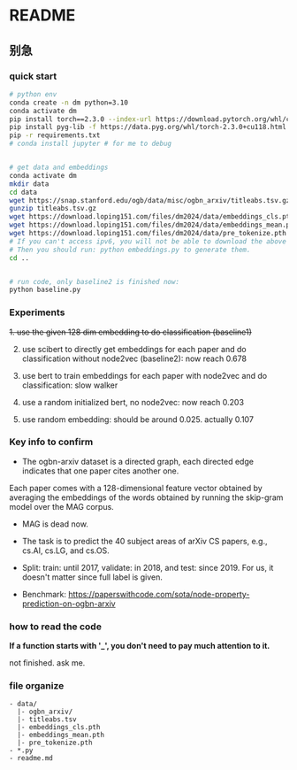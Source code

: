 # README

## 别急

### quick start

```bash
# python env
conda create -n dm python=3.10
conda activate dm
pip install torch==2.3.0 --index-url https://download.pytorch.org/whl/cu118 # u should change the cuda version according to your system. This works for me.
pip install pyg-lib -f https://data.pyg.org/whl/torch-2.3.0+cu118.html # accordingly
pip -r requirements.txt
# conda install jupyter # for me to debug


# get data and embeddings
conda activate dm
mkdir data
cd data
wget https://snap.stanford.edu/ogb/data/misc/ogbn_arxiv/titleabs.tsv.gz
gunzip titleabs.tsv.gz
wget https://download.loping151.com/files/dm2024/data/embeddings_cls.pth
wget https://download.loping151.com/files/dm2024/data/embeddings_mean.pth
wget https://download.loping151.com/files/dm2024/data/pre_tokenize.pth
# If you can't access ipv6, you will not be able to download the above 2 files.
# Then you should run: python embeddings.py to generate them.
cd ..


# run code, only baseline2 is finished now:
python baseline.py
```

### Experiments

~~1. use the given 128 dim embedding to do classification (baseline1)~~

2. use scibert to directly get embeddings for each paper and do classification without node2vec (baseline2): now reach 0.678

3. use bert to train embeddings for each paper with node2vec and do classification: slow walker

4. use a random initialized bert, no node2vec: now reach 0.203

5. use random embedding: should be around 0.025. actually 0.107

### Key info to confirm
- The ogbn-arxiv dataset is a directed graph, each directed edge indicates that one paper cites another one.

Each paper comes with a 128-dimensional feature vector obtained by averaging the embeddings of the words obtained by running the skip-gram model over the MAG corpus.

- MAG is dead now.

- The task is to predict the 40 subject areas of arXiv CS papers, e.g., cs.AI, cs.LG, and cs.OS.

- Split: train: until 2017, validate: in 2018, and test: since 2019. For us, it doesn't matter since full label is given.

- Benchmark: https://paperswithcode.com/sota/node-property-prediction-on-ogbn-arxiv

### how to read the code

**If a function starts with '_', you don't need to pay much attention to it.**

not finished. ask me.

### file organize

```
- data/
  |- ogbn_arxiv/
  |- titleabs.tsv
  |- embeddings_cls.pth
  |- embeddings_mean.pth
  |- pre_tokenize.pth
- *.py
- readme.md
```
